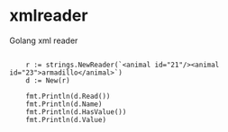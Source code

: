# xmlreader
Golang xml reader


```

    r := strings.NewReader(`<animal id="21"/><animal id="23">armadillo</animal>`)
	d := New(r)

	fmt.Println(d.Read())
	fmt.Println(d.Name)
	fmt.Println(d.HasValue())
	fmt.Println(d.Value)

```